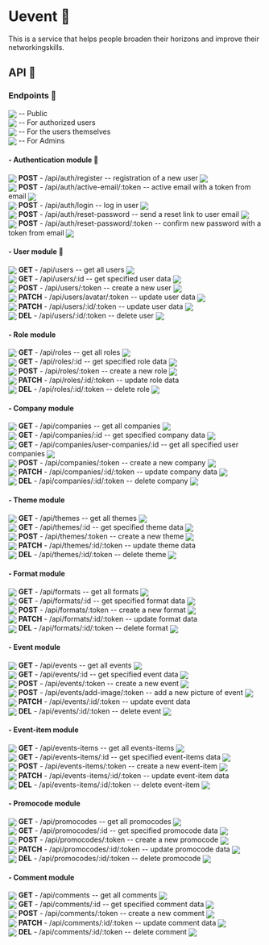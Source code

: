 # Uevent 🎈
This is a service that helps people broaden their horizons and improve their networkingskills. 
## API 🎈
### Endpoints 🎈
<img valign='middle' src='https://readme-swatches.vercel.app/2496f2?style=round'/> -- Public\
<img valign='middle' src='https://readme-swatches.vercel.app/37bca4?style=round'/> -- For authorized users\
<img valign='middle' src='https://readme-swatches.vercel.app/de57d0?style=round'/> -- For the users themselves\
<img valign='middle' src='https://readme-swatches.vercel.app/ad2232?style=round'/> -- For Admins
#### - Authentication module 🎈
<img valign='middle' src='https://readme-swatches.vercel.app/ffc000?style=circle'/> **POST** - /api/auth/register -- registration of a new user <img valign='middle' src='https://readme-swatches.vercel.app/2496f2?style=round'/>\
<img valign='middle' src='https://readme-swatches.vercel.app/ffc000?style=circle'/> **POST** - /api/auth/active-email/:token -- active email with a token from email <img valign='middle' src='https://readme-swatches.vercel.app/de57d0?style=round'/>\
<img valign='middle' src='https://readme-swatches.vercel.app/ffc000?style=circle'/> **POST** - /api/auth/login -- log in user <img valign='middle' src='https://readme-swatches.vercel.app/2496f2?style=round'/>\
<img valign='middle' src='https://readme-swatches.vercel.app/ffc000?style=circle'/> **POST** - /api/auth/reset-password -- send a reset link to user email <img valign='middle' src='https://readme-swatches.vercel.app/2496f2?style=round'/>\
<img valign='middle' src='https://readme-swatches.vercel.app/ffc000?style=circle'/> **POST** - /api/auth/reset-password/:token -- confirm new password with a token from email <img valign='middle' src='https://readme-swatches.vercel.app/de57d0?style=round'/>
#### - User module 🎈
<img valign='middle' src='https://readme-swatches.vercel.app/5CB270?style=circle'/> **GET** - /api/users -- get all users <img valign='middle' src='https://readme-swatches.vercel.app/2496f2?style=round'/>\
<img valign='middle' src='https://readme-swatches.vercel.app/5CB270?style=circle'/> **GET** - /api/users/:id -- get specified user data <img valign='middle' src='https://readme-swatches.vercel.app/2496f2?style=round'/>\
<img valign='middle' src='https://readme-swatches.vercel.app/ffc000?style=circle'/> **POST** - /api/users/:token -- create a new user <img valign='middle' src='https://readme-swatches.vercel.app/ad2232?style=round'/>\
<img valign='middle' src='https://readme-swatches.vercel.app/ececec?style=circle'/> **PATCH** - /api/users/avatar/:token -- update user data <img valign='middle' src='https://readme-swatches.vercel.app/de57d0?style=round'/>\
<img valign='middle' src='https://readme-swatches.vercel.app/ececec?style=circle'/> **PATCH** - /api/users/:id/:token -- update user data <img valign='middle' src='https://readme-swatches.vercel.app/de57d0?style=round'/>\
<img valign='middle' src='https://readme-swatches.vercel.app/ec3323?style=circle'/> **DEL** - /api/users/:id/:token -- delete user <img valign='middle' src='https://readme-swatches.vercel.app/ad2232?style=round'/>
#### - Role module
<img valign='middle' src='https://readme-swatches.vercel.app/5CB270?style=circle'/> **GET** - /api/roles -- get all roles <img valign='middle' src='https://readme-swatches.vercel.app/2496f2?style=round'/>\
<img valign='middle' src='https://readme-swatches.vercel.app/5CB270?style=circle'/> **GET** - /api/roles/:id -- get specified role data <img valign='middle' src='https://readme-swatches.vercel.app/2496f2?style=round'/>\
<img valign='middle' src='https://readme-swatches.vercel.app/ffc000?style=circle'/> **POST** - /api/roles/:token -- create a new role <img valign='middle' src='https://readme-swatches.vercel.app/ad2232?style=round'/>\
<img valign='middle' src='https://readme-swatches.vercel.app/ececec?style=circle'/> **PATCH** - /api/roles/:id/:token -- update role data\
<img valign='middle' src='https://readme-swatches.vercel.app/ec3323?style=circle'/> **DEL** - /api/roles/:id/:token -- delete role <img valign='middle' src='https://readme-swatches.vercel.app/ad2232?style=round'/>
#### - Company module
<img valign='middle' src='https://readme-swatches.vercel.app/5CB270?style=circle'/> **GET** - /api/companies -- get all companies <img valign='middle' src='https://readme-swatches.vercel.app/2496f2?style=round'/>\
<img valign='middle' src='https://readme-swatches.vercel.app/5CB270?style=circle'/> **GET** - /api/companies/:id -- get specified company data <img valign='middle' src='https://readme-swatches.vercel.app/2496f2?style=round'/>\
<img valign='middle' src='https://readme-swatches.vercel.app/5CB270?style=circle'/> **GET** - /api/companies/user-companies/:id -- get all specified user companies <img valign='middle' src='https://readme-swatches.vercel.app/37bca4?style=round'/>\
<img valign='middle' src='https://readme-swatches.vercel.app/ffc000?style=circle'/> **POST** - /api/companies/:token -- create a new company <img valign='middle' src='https://readme-swatches.vercel.app/37bca4?style=round'/>\
<img valign='middle' src='https://readme-swatches.vercel.app/ececec?style=circle'/> **PATCH** - /api/companies/:id/:token -- update company data <img valign='middle' src='https://readme-swatches.vercel.app/de57d0?style=round'/>\
<img valign='middle' src='https://readme-swatches.vercel.app/ec3323?style=circle'/> **DEL** - /api/companies/:id/:token -- delete company <img valign='middle' src='https://readme-swatches.vercel.app/ad2232?style=round'/>
#### - Theme module
<img valign='middle' src='https://readme-swatches.vercel.app/5CB270?style=circle'/> **GET** - /api/themes -- get all themes <img valign='middle' src='https://readme-swatches.vercel.app/2496f2?style=round'/>\
<img valign='middle' src='https://readme-swatches.vercel.app/5CB270?style=circle'/> **GET** - /api/themes/:id -- get specified theme data <img valign='middle' src='https://readme-swatches.vercel.app/2496f2?style=round'/>\
<img valign='middle' src='https://readme-swatches.vercel.app/ffc000?style=circle'/> **POST** - /api/themes/:token -- create a new theme <img valign='middle' src='https://readme-swatches.vercel.app/ad2232?style=round'/>\
<img valign='middle' src='https://readme-swatches.vercel.app/ececec?style=circle'/> **PATCH** - /api/themes/:id/:token -- update theme data\
<img valign='middle' src='https://readme-swatches.vercel.app/ec3323?style=circle'/> **DEL** - /api/themes/:id/:token -- delete theme <img valign='middle' src='https://readme-swatches.vercel.app/ad2232?style=round'/>
#### - Format module
<img valign='middle' src='https://readme-swatches.vercel.app/5CB270?style=circle'/> **GET** - /api/formats -- get all formats <img valign='middle' src='https://readme-swatches.vercel.app/2496f2?style=round'/>\
<img valign='middle' src='https://readme-swatches.vercel.app/5CB270?style=circle'/> **GET** - /api/formats/:id -- get specified format data <img valign='middle' src='https://readme-swatches.vercel.app/2496f2?style=round'/>\
<img valign='middle' src='https://readme-swatches.vercel.app/ffc000?style=circle'/> **POST** - /api/formats/:token -- create a new format <img valign='middle' src='https://readme-swatches.vercel.app/ad2232?style=round'/>\
<img valign='middle' src='https://readme-swatches.vercel.app/ececec?style=circle'/> **PATCH** - /api/formats/:id/:token -- update format data\
<img valign='middle' src='https://readme-swatches.vercel.app/ec3323?style=circle'/> **DEL** - /api/formats/:id/:token -- delete format <img valign='middle' src='https://readme-swatches.vercel.app/ad2232?style=round'/>
#### - Event module
<img valign='middle' src='https://readme-swatches.vercel.app/5CB270?style=circle'/> **GET** - /api/events -- get all events <img valign='middle' src='https://readme-swatches.vercel.app/2496f2?style=round'/>\
<img valign='middle' src='https://readme-swatches.vercel.app/5CB270?style=circle'/> **GET** - /api/events/:id -- get specified event data <img valign='middle' src='https://readme-swatches.vercel.app/2496f2?style=round'/>\
<img valign='middle' src='https://readme-swatches.vercel.app/ffc000?style=circle'/> **POST** - /api/events/:token -- create a new event <img valign='middle' src='https://readme-swatches.vercel.app/37bca4?style=round'/>\
<img valign='middle' src='https://readme-swatches.vercel.app/ffc000?style=circle'/> **POST** - /api/events/add-image/:token -- add a new picture of event <img valign='middle' src='https://readme-swatches.vercel.app/37bca4?style=round'/>\
<img valign='middle' src='https://readme-swatches.vercel.app/ececec?style=circle'/> **PATCH** - /api/events/:id/:token -- update event data\
<img valign='middle' src='https://readme-swatches.vercel.app/ec3323?style=circle'/> **DEL** - /api/events/:id/:token -- delete event <img valign='middle' src='https://readme-swatches.vercel.app/ad2232?style=round'/>
#### - Event-item module
<img valign='middle' src='https://readme-swatches.vercel.app/5CB270?style=circle'/> **GET** - /api/events-items -- get all events-items <img valign='middle' src='https://readme-swatches.vercel.app/2496f2?style=round'/>\
<img valign='middle' src='https://readme-swatches.vercel.app/5CB270?style=circle'/> **GET** - /api/events-items/:id -- get specified event-items data <img valign='middle' src='https://readme-swatches.vercel.app/2496f2?style=round'/>\
<img valign='middle' src='https://readme-swatches.vercel.app/ffc000?style=circle'/> **POST** - /api/events-items/:token -- create a new event-item <img valign='middle' src='https://readme-swatches.vercel.app/37bca4?style=round'/>\
<img valign='middle' src='https://readme-swatches.vercel.app/ececec?style=circle'/> **PATCH** - /api/events-items/:id/:token -- update event-item data\
<img valign='middle' src='https://readme-swatches.vercel.app/ec3323?style=circle'/> **DEL** - /api/events-items/:id/:token -- delete event-item <img valign='middle' src='https://readme-swatches.vercel.app/ad2232?style=round'/>
#### - Promocode module
<img valign='middle' src='https://readme-swatches.vercel.app/5CB270?style=circle'/> **GET** - /api/promocodes -- get all promocodes <img valign='middle' src='https://readme-swatches.vercel.app/2496f2?style=round'/>\
<img valign='middle' src='https://readme-swatches.vercel.app/5CB270?style=circle'/> **GET** - /api/promocodes/:id -- get specified promocode data <img valign='middle' src='https://readme-swatches.vercel.app/2496f2?style=round'/>\
<img valign='middle' src='https://readme-swatches.vercel.app/ffc000?style=circle'/> **POST** - /api/promocodes/:token -- create a new promocode <img valign='middle' src='https://readme-swatches.vercel.app/37bca4?style=round'/>\
<img valign='middle' src='https://readme-swatches.vercel.app/ececec?style=circle'/> **PATCH** - /api/promocodes/:id/:token -- update promocode data <img valign='middle' src='https://readme-swatches.vercel.app/de57d0?style=round'/>\
<img valign='middle' src='https://readme-swatches.vercel.app/ec3323?style=circle'/> **DEL** - /api/promocodes/:id/:token -- delete promocode <img valign='middle' src='https://readme-swatches.vercel.app/ad2232?style=round'/>
#### - Comment module
<img valign='middle' src='https://readme-swatches.vercel.app/5CB270?style=circle'/> **GET** - /api/comments -- get all comments <img valign='middle' src='https://readme-swatches.vercel.app/2496f2?style=round'/>\
<img valign='middle' src='https://readme-swatches.vercel.app/5CB270?style=circle'/> **GET** - /api/comments/:id -- get specified comment data <img valign='middle' src='https://readme-swatches.vercel.app/2496f2?style=round'/>\
<img valign='middle' src='https://readme-swatches.vercel.app/ffc000?style=circle'/> **POST** - /api/comments/:token -- create a new comment <img valign='middle' src='https://readme-swatches.vercel.app/37bca4?style=round'/>\
<img valign='middle' src='https://readme-swatches.vercel.app/ececec?style=circle'/> **PATCH** - /api/comments/:id/:token -- update comment data <img valign='middle' src='https://readme-swatches.vercel.app/de57d0?style=round'/>\
<img valign='middle' src='https://readme-swatches.vercel.app/ec3323?style=circle'/> **DEL** - /api/comments/:id/:token -- delete comment <img valign='middle' src='https://readme-swatches.vercel.app/ad2232?style=round'/>
